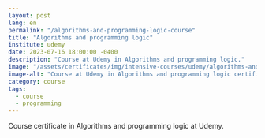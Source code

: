 ```yaml
---
layout: post
lang: en
permalink: "/algorithms-and-programming-logic-course"
title: "Algorithms and programming logic"
institute: udemy
date: 2023-07-16 18:00:00 -0400
description: "Course at Udemy in Algorithms and programming logic."
image: "/assets/certificates/img/intensive-courses/udemy/algorithms-and-programming-logic-course.jpg"
image-alt: "Course at Udemy in Algorithms and programming logic certificate."
category: course
tags:
  - course
  - programming
---
```


Course certificate in Algorithms and programming logic at Udemy.
